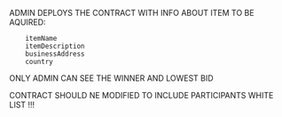 

ADMIN DEPLOYS THE CONTRACT WITH INFO ABOUT ITEM TO BE AQUIRED:

        itemName 
        itemDescription
        businessAddress 
        country

ONLY ADMIN CAN SEE THE WINNER AND LOWEST BID

CONTRACT SHOULD NE MODIFIED TO INCLUDE PARTICIPANTS WHITE LIST !!!
